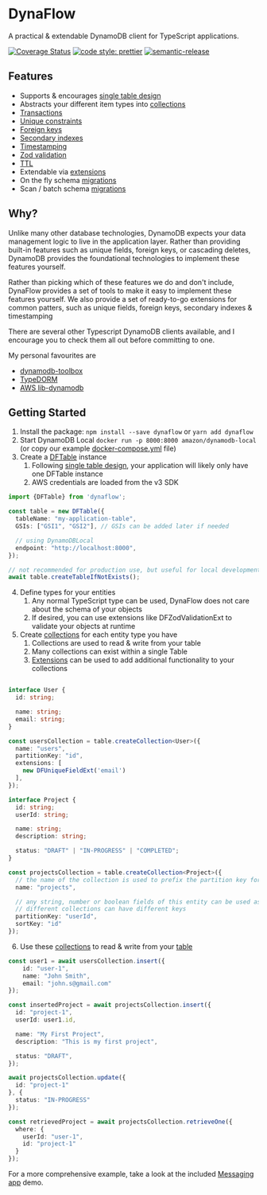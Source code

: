 # DynaFlow

A practical & extendable DynamoDB client for TypeScript applications.

[![Coverage Status](https://coveralls.io/repos/github/jyelewis/dynaflow/badge.svg?branch=main)](https://coveralls.io/github/jyelewis/dynaflow?branch=main)
[![code style: prettier](https://img.shields.io/badge/code_style-prettier-ff69b4.svg?style=flat-square)](https://github.com/prettier/prettier)
[![semantic-release](https://img.shields.io/badge/%20%20%F0%9F%93%A6%F0%9F%9A%80-semantic--release-e10079.svg)](https://github.com/semantic-release/semantic-release)

## Features
* Supports & encourages [single table design](https://aws.amazon.com/blogs/database/single-table-vs-multi-table-design-in-amazon-dynamodb/)
* Abstracts your different item types into [collections](docs/DFCollection.md)
* [Transactions](src/DFWriteTransaction.ts)
* [Unique constraints](src/extensions/DFUniqueFieldExt.ts)
* [Foreign keys](src/extensions/DFForeignKeyExt.ts)
* [Secondary indexes](src/extensions/DFSecondaryIndexExt.ts)
* [Timestamping](src/extensions/DFTimestampExt.ts)
* [Zod validation](src/extensions/DFZodValidationExt.ts)
* [TTL](src/extensions/DFTtlExt.ts)
* Extendable via [extensions](docs/Collection%20extensions.md)
* On the fly schema [migrations](src/extensions/DFMigrationExt.ts)
* Scan / batch schema [migrations](src/extensions/DFMigrationExt.ts)

## Why?
Unlike many other database technologies, DynamoDB expects your data management logic to live in the application layer.
Rather than providing built-in features such as unique fields, foreign keys, or cascading deletes,
DynamoDB provides the foundational technologies to implement these features yourself.

Rather than picking which of these features we do and don't include, DynaFlow provides a set of tools to make it easy to implement these features yourself.
We also provide a set of ready-to-go extensions for common patters, such as unique fields, foreign keys, secondary indexes & timestamping

There are several other Typescript DynamoDB clients available, and I encourage you to check them all out before committing to one.

My personal favourites are
 * [dynamodb-toolbox](https://github.com/jeremydaly/dynamodb-toolbox)
 * [TypeDORM](https://github.com/typedorm/typedorm)
 * [AWS lib-dynamodb](https://docs.aws.amazon.com/AWSJavaScriptSDK/v3/latest/Package/-aws-sdk-lib-dynamodb/)


## Getting Started

1. Install the package: `npm install --save dynaflow` or `yarn add dynaflow`
2. Start DynamoDB Local `docker run -p 8000:8000 amazon/dynamodb-local` (or copy our example [docker-compose.yml](docker-compose.yml) file)
3. Create a [DFTable](docs/DFTable.md) instance
    1. Following [single table design](https://aws.amazon.com/blogs/database/single-table-vs-multi-table-design-in-amazon-dynamodb/), your application will likely only have one DFTable instance
    2. AWS credentials are loaded from the v3 SDK
```typescript
import {DFTable} from 'dynaflow';

const table = new DFTable({
  tableName: "my-application-table",
  GSIs: ["GSI1", "GSI2"], // GSIs can be added later if needed

  // using DynamoDBLocal
  endpoint: "http://localhost:8000",
});

// not recommended for production use, but useful for local development
await table.createTableIfNotExists();
```

4. Define types for your entities
    1. Any normal TypeScript type can be used, DynaFlow does not care about the schema of your objects
    2. If desired, you can use extensions like DFZodValidationExt to validate your objects at runtime
5. Create [collections](docs/DFCollection.md) for each entity type you have
    1. Collections are used to read & write from your table
    2. Many collections can exist within a single Table
    3. [Extensions](docs/Collection%20extensions.md) can be used to add additional functionality to your collections

```typescript

interface User {
  id: string;

  name: string;
  email: string;
}

const usersCollection = table.createCollection<User>({
  name: "users",
  partitionKey: "id",
  extensions: [
    new DFUniqueFieldExt('email')
  ],
});

interface Project {
  id: string;
  userId: string;

  name: string;
  description: string;

  status: "DRAFT" | "IN-PROGRESS" | "COMPLETED";
}

const projectsCollection = table.createCollection<Project>({
  // the name of the collection is used to prefix the partition key for each item
  name: "projects",

  // any string, number or boolean fields of this entity can be used as keys
  // different collections can have different keys
  partitionKey: "userId",
  sortKey: "id"
});

```

6. Use these [collections](docs/DFCollection.md) to read & write from your [table](docs/DFTable.md)
```typescript
const user1 = await usersCollection.insert({
    id: "user-1",
    name: "John Smith",
    email: "john.s@gmail.com"
});

const insertedProject = await projectsCollection.insert({
  id: "project-1",
  userId: user1.id,

  name: "My First Project",
  description: "This is my first project",

  status: "DRAFT",
});

await projectsCollection.update({
  id: "project-1"
}, {
  status: "IN-PROGRESS"
});

const retrievedProject = await projectsCollection.retrieveOne({
  where: {
    userId: "user-1",
    id: "project-1"
  }
});
```

For a more comprehensive example, take a look at the included [Messaging app](src/examples/messaging_app) demo.

